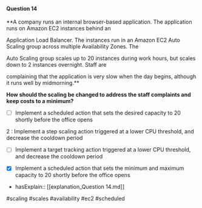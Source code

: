 #### Question  14


**A company runs an internal browser-based application. The application runs on Amazon EC2 instances behind an

Application Load Balancer. The instances run in an Amazon EC2 Auto Scaling group across multiple Availability Zones. The

Auto Scaling group scales up to 20 instances during work hours, but scales down to 2 instances overnight. Staff are

complaining that the application is very slow when the day begins, although it runs well by midmorning.**


**How should the scaling be changed to address the staff complaints and keep costs to a minimum?**


- [ ] Implement a scheduled action that sets the desired capacity to 20 shortly before the office opens


2 : Implement a step scaling action triggered at a lower CPU threshold, and decrease the cooldown period


- [ ] Implement a target tracking action triggered at a lower CPU threshold, and decrease the cooldown period


- [x] Implement a scheduled action that sets the minimum and maximum capacity to 20 shortly before the office opens



- hasExplain:: [[explanation_Question  14.md]]

#scaling #scales #availability #ec2 #scheduled 